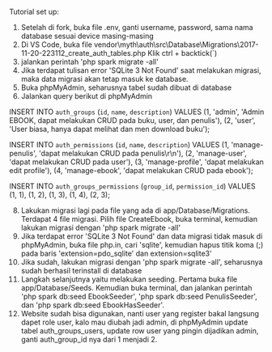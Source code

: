Tutorial set up:
1. Setelah di fork, buka file .env, ganti username, password, sama nama database sesuai device masing-masing
2. Di VS Code, buka file vendor\myth\auth\src\Database\Migrations\2017-11-20-223112_create_auth_tables.php Klik ctrl + backtick(`)
3. jalankan perintah 'php spark migrate -all'
4. Jika terdapat tulisan error 'SQLite 3 Not Found' saat melakukan migrasi, maka data migrasi akan tetap masuk ke database.
6. Buka phpMyAdmin, seharusnya tabel sudah dibuat di database
7. Jalankan query berikut di phpMyAdmin

INSERT INTO `auth_groups` (`id`, `name`, `description`) VALUES
(1, 'admin', 'Admin EBOOK, dapat melakukan CRUD pada buku, user, dan penulis'),
(2, 'user', 'User biasa, hanya dapat melihat dan men download buku');

INSERT INTO `auth_permissions` (`id`, `name`, `description`) VALUES
(1, 'manage-penulis', 'dapat melakukan CRUD pada penulis\r\n'),
(2, 'manage-user', 'dapat melakukan CRUD pada user'),
(3, 'manage-profile', 'dapat melakukan edit profile'),
(4, 'manage-ebook', 'dapat melakukan CRUD pada ebook');

INSERT INTO `auth_groups_permissions` (`group_id`, `permission_id`) VALUES
(1, 1),
(1, 2),
(1, 3),
(1, 4),
(2, 3);

8. Lakukan migrasi lagi pada file yang ada di app/Database/Migrations. Terdapat 4 file migrasi. Pilih file CreateEbook, buka terminal, kemudian lakukan migrasi dengan 'php spark migrate -all'
9. Jika terdapat error 'SQLite 3 Not Found' dan data migrasi tidak masuk di phpMyAdmin, buka file php.in, cari 'sqlite', kemudian hapus titik koma (;) pada baris 'extension=pdo_sqlite' dan extension=sqlite3'
10. Jika sudah, lakukan migrasi dengan 'php spark migrate -all', seharusnya sudah berhasil terinstall di database
11. Langkah selanjutnya yaitu melakukan seeding. Pertama buka file app/Database/Seeds. Kemudian buka terminal, dan jalankan perintah 'php spark db:seed EbookSeeder', 'php spark db:seed PenulisSeeder', dan 'php spark db:seed EbookHasSeeder'.
12. Website sudah bisa digunakan, nanti user yang register bakal langsung dapet role user, kalo mau diubah jadi admin, di phpMyAdmin update tabel auth_groups_users, update row user yang pingin dijadikan admin, ganti auth_group_id nya dari 1 menjadi 2.
